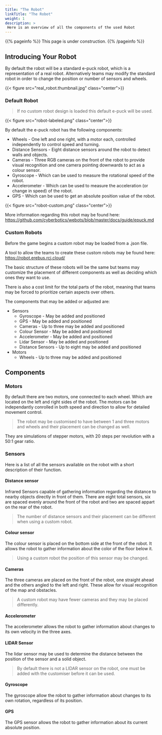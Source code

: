 ```yaml
---
title: "The Robot"
linkTitle: "The Robot"
weight: 1
description: >
 Here is an overview of all the components of the used Robot
---
```


{{% pageinfo %}}
This page is under construction.
{{% /pageinfo %}}

## Introducing Your Robot

By default the robot will be a standard e-puck robot, which is a representation of a real robot.
Alternatively teams may modify the standard robot in order to change the position or number of sensors and wheels.

{{< figure src="real_robot.thumbnail.jpg" class="center">}}

### Default Robot
>If no custom robot design is loaded this default e-puck will be used.

{{< figure src="robot-labeled.png" class="center">}}

By default the e-puck robot has the following components:
* Wheels - One left and one right, with a motor each, controlled independently to control speed and turning.
* Distance Sensors - Eight distance sensors around the robot to detect walls and objects.
* Cameras - Three RGB cameras on the front of the robot to provide visual recognition and one camera pointing downwards to act as a colour sensor.
* Gyroscope - Which can be used to measure the rotational speed of the robot.
* Accelerometer - Which can be used to measure the acceleration (or change in speed) of the robot.
* GPS - Which can be used to get an absolute position value of the robot.

{{< figure src="robot-custom.png" class="center">}}

More information regarding this robot may be found here: https://github.com/cyberbotics/webots/blob/master/docs/guide/epuck.md

### Custom Robots
Before the game begins a custom robot may be loaded from a .json file.

A tool to allow the teams to create these custom robots may be found here: https://robot.erebus.rcj.cloud/

The basic structure of these robots will be the same but teams may customize the placement of different components as well as deciding which ones they want to use.

There is also a cost limit for the total parts of the robot, meaning that teams may be forced to prioritize certain aspects over others.

The components that may be added or adjusted are:
* Sensors
    * Gyroscope - May be added and positioned
    * GPS - May be added and positioned
    * Cameras - Up to three may be added and positioned
    * Colour Sensor - May be added and positioned
    * Accelerometer - May be added and positioned
    * Lidar Sensor - May be added and positioned
    * Distance Sensors - Up to eight may be added and positioned
* Motors
    * Wheels - Up to three may be added and positioned

## Components

### Motors
By default there are two motors, one connected to each wheel. Which are located on the left and right sides of the robot.
The motors can be independantly conrolled in both speed and direction to allow for detailed movement control.

> The robot may be customised to have between 1 and three motors and wheels and their placement can be changed as well.

They are simulations of stepper motors, with 20 steps per revolution with a 50:1 gear ratio.

### Sensors
Here is a list of all the sensors available on the robot with a short description of their function.

#### Distance sensor
Infrared Sensors capable of gathering information regarding the distance to nearby objects directly in front of them.
There are eight total sensors, six are spaced evenly around the front of the robot and two are spaced appart on the rear of the robot.

> The number of distance sensors and their placement can be different when using a custom robot.

#### Colour sensor
The colour sensor is placed on the bottom side at the front of the robot. It allows the robot to gather information about the color of the floor below it.

> Using a custom robot the position of this sensor may be changed.

#### Cameras
The three cameras are placed on the front of the robot, one straight ahead and the others angled to the left and right.
These allow for visual recognition of the map and obstacles.

> A custom robot may have fewer cameras and they may be placed differently.

#### Accelerometer
The accelerometer allows the robot to gather information about changes to its own velocity in the three axes.

#### LIDAR Sensor
The lidar sensor may be used to determine the distance between the position of the sensor and a solid object.

> By default there is not a LIDAR sensor on the robot, one must be added with the customiser before it can be used.

#### Gyroscope
The gyroscope allow the robot to gather information about changes to its own rotation, regardless of its position.

#### GPS
The GPS sensor allows the robot to gather information about its current absolute position.